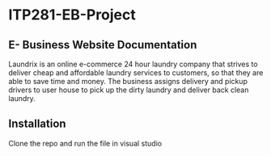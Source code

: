 # ITP281-EB-Project 

## E- Business Website Documentation
Laundrix is an online e-commerce 24 hour laundry company that strives to deliver cheap and affordable laundry services to customers, so that they are able to save time and money.
The business assigns delivery and pickup drivers to user house to pick up the dirty laundry and deliver back clean laundry.


Installation
---
Clone the repo and run the file in visual studio
